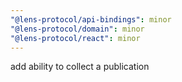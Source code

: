 ```yaml
---
"@lens-protocol/api-bindings": minor
"@lens-protocol/domain": minor
"@lens-protocol/react": minor
---
```


add ability to collect a publication
